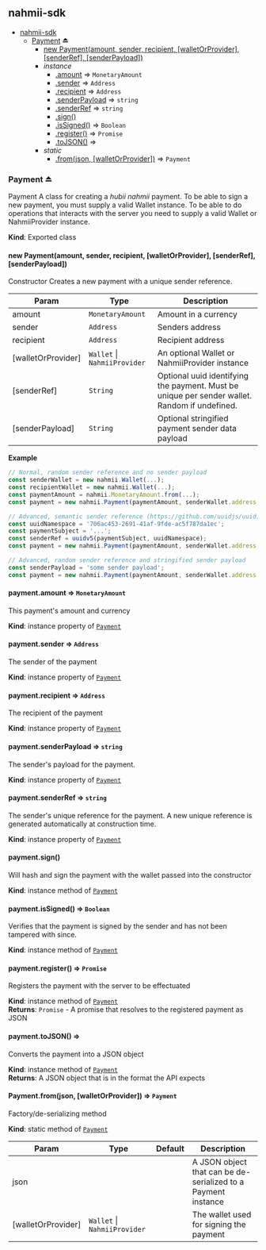 <a name="module_nahmii-sdk"></a>

## nahmii-sdk

* [nahmii-sdk](#module_nahmii-sdk)
    * [Payment](#exp_module_nahmii-sdk--Payment) ⏏
        * [new Payment(amount, sender, recipient, [walletOrProvider], [senderRef], [senderPayload])](#new_module_nahmii-sdk--Payment_new)
        * _instance_
            * [.amount](#module_nahmii-sdk--Payment+amount) ⇒ <code>MonetaryAmount</code>
            * [.sender](#module_nahmii-sdk--Payment+sender) ⇒ <code>Address</code>
            * [.recipient](#module_nahmii-sdk--Payment+recipient) ⇒ <code>Address</code>
            * [.senderPayload](#module_nahmii-sdk--Payment+senderPayload) ⇒ <code>string</code>
            * [.senderRef](#module_nahmii-sdk--Payment+senderRef) ⇒ <code>string</code>
            * [.sign()](#module_nahmii-sdk--Payment+sign)
            * [.isSigned()](#module_nahmii-sdk--Payment+isSigned) ⇒ <code>Boolean</code>
            * [.register()](#module_nahmii-sdk--Payment+register) ⇒ <code>Promise</code>
            * [.toJSON()](#module_nahmii-sdk--Payment+toJSON) ⇒
        * _static_
            * [.from(json, [walletOrProvider])](#module_nahmii-sdk--Payment.from) ⇒ <code>Payment</code>

<a name="exp_module_nahmii-sdk--Payment"></a>

### Payment ⏏
Payment
A class for creating a _hubii nahmii_ payment.
To be able to sign a new payment, you must supply a valid Wallet instance.
To be able to do operations that interacts with the server you need to
supply a valid Wallet or NahmiiProvider instance.

**Kind**: Exported class  
<a name="new_module_nahmii-sdk--Payment_new"></a>

#### new Payment(amount, sender, recipient, [walletOrProvider], [senderRef], [senderPayload])
Constructor
Creates a new payment with a unique sender reference.


| Param | Type | Description |
| --- | --- | --- |
| amount | <code>MonetaryAmount</code> | Amount in a currency |
| sender | <code>Address</code> | Senders address |
| recipient | <code>Address</code> | Recipient address |
| [walletOrProvider] | <code>Wallet</code> \| <code>NahmiiProvider</code> | An optional Wallet or NahmiiProvider instance |
| [senderRef] | <code>String</code> | Optional uuid identifying the payment. Must be unique per sender wallet. Random if undefined. |
| [senderPayload] | <code>String</code> | Optional stringified payment sender data payload |

**Example**  
```js
// Normal, random sender reference and no sender payload
const senderWallet = new nahmii.Wallet(...);
const recipientWallet = new nahmii.Wallet(...);
const paymentAmount = nahmii.MonetaryAmount.from(...);
const payment = new nahmii.Payment(paymentAmount, senderWallet.address, recipientWallet.address, senderWallet);

// Advanced, semantic sender reference (https://github.com/uuidjs/uuid) and no sender payload
const uuidNamespace = '706ac453-2691-41af-9fde-ac5f787da1ec';
const paymentSubject = '...';
const senderRef = uuidv5(paymentSubject, uuidNamespace);
const payment = new nahmii.Payment(paymentAmount, senderWallet.address, recipientWallet.address, senderWallet, senderRef);

// Advanced, random sender reference and stringified sender payload
const senderPayload = 'some sender payload';
const payment = new nahmii.Payment(paymentAmount, senderWallet.address, recipientWallet.address, senderWallet, null, senderPayload);
```
<a name="module_nahmii-sdk--Payment+amount"></a>

#### payment.amount ⇒ <code>MonetaryAmount</code>
This payment's amount and currency

**Kind**: instance property of [<code>Payment</code>](#exp_module_nahmii-sdk--Payment)  
<a name="module_nahmii-sdk--Payment+sender"></a>

#### payment.sender ⇒ <code>Address</code>
The sender of the payment

**Kind**: instance property of [<code>Payment</code>](#exp_module_nahmii-sdk--Payment)  
<a name="module_nahmii-sdk--Payment+recipient"></a>

#### payment.recipient ⇒ <code>Address</code>
The recipient of the payment

**Kind**: instance property of [<code>Payment</code>](#exp_module_nahmii-sdk--Payment)  
<a name="module_nahmii-sdk--Payment+senderPayload"></a>

#### payment.senderPayload ⇒ <code>string</code>
The sender's payload for the payment.

**Kind**: instance property of [<code>Payment</code>](#exp_module_nahmii-sdk--Payment)  
<a name="module_nahmii-sdk--Payment+senderRef"></a>

#### payment.senderRef ⇒ <code>string</code>
The sender's unique reference for the payment. A new unique reference is
generated automatically at construction time.

**Kind**: instance property of [<code>Payment</code>](#exp_module_nahmii-sdk--Payment)  
<a name="module_nahmii-sdk--Payment+sign"></a>

#### payment.sign()
Will hash and sign the payment with the wallet passed into the constructor

**Kind**: instance method of [<code>Payment</code>](#exp_module_nahmii-sdk--Payment)  
<a name="module_nahmii-sdk--Payment+isSigned"></a>

#### payment.isSigned() ⇒ <code>Boolean</code>
Verifies that the payment is signed by the sender and has not been
tampered with since.

**Kind**: instance method of [<code>Payment</code>](#exp_module_nahmii-sdk--Payment)  
<a name="module_nahmii-sdk--Payment+register"></a>

#### payment.register() ⇒ <code>Promise</code>
Registers the payment with the server to be effectuated

**Kind**: instance method of [<code>Payment</code>](#exp_module_nahmii-sdk--Payment)  
**Returns**: <code>Promise</code> - A promise that resolves to the registered payment as JSON  
<a name="module_nahmii-sdk--Payment+toJSON"></a>

#### payment.toJSON() ⇒
Converts the payment into a JSON object

**Kind**: instance method of [<code>Payment</code>](#exp_module_nahmii-sdk--Payment)  
**Returns**: A JSON object that is in the format the API expects  
<a name="module_nahmii-sdk--Payment.from"></a>

#### Payment.from(json, [walletOrProvider]) ⇒ <code>Payment</code>
Factory/de-serializing method

**Kind**: static method of [<code>Payment</code>](#exp_module_nahmii-sdk--Payment)  

| Param | Type | Default | Description |
| --- | --- | --- | --- |
| json |  |  | A JSON object that can be de-serialized to a Payment instance |
| [walletOrProvider] | <code>Wallet</code> \| <code>NahmiiProvider</code> | <code></code> | The wallet used for signing the payment |


